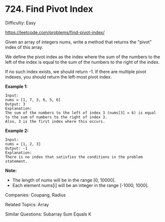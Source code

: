 # 724. Find Pivot Index

Difficulty: Easy

https://leetcode.com/problems/find-pivot-index/

Given an array of integers nums, write a method that returns the "pivot" index of this array.

We define the pivot index as the index where the sum of the numbers to the left of the index is equal to the sum of the numbers to the right of the index.

If no such index exists, we should return -1. If there are multiple pivot indexes, you should return the left-most pivot index.

**Example 1:**
```
Input: 
nums = [1, 7, 3, 6, 5, 6]
Output: 3
Explanation: 
The sum of the numbers to the left of index 3 (nums[3] = 6) is equal to the sum of numbers to the right of index 3.
Also, 3 is the first index where this occurs.
```
**Example 2:**
```
Input: 
nums = [1, 2, 3]
Output: -1
Explanation: 
There is no index that satisfies the conditions in the problem statement.
```
**Note:**

* The length of nums will be in the range [0, 10000].
* Each element nums[i] will be an integer in the range [-1000, 1000].

Companies: Coupang, Radius

Related Topics: Array

Similar Questions: Subarray Sum Equals K
